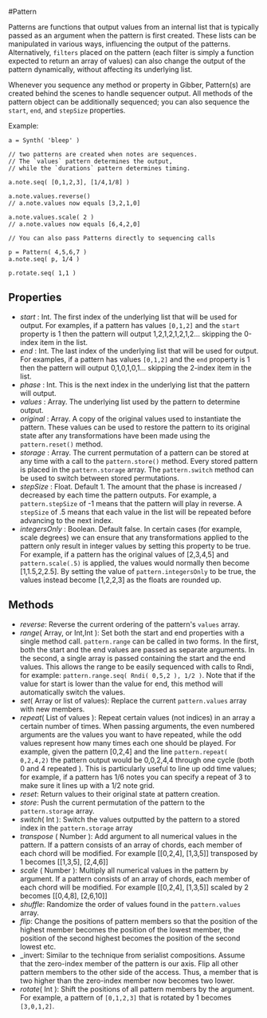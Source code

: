 #Pattern

Patterns are functions that output values from an internal list that is typically passed as an argument when the pattern is first created. These lists can be manipulated in various ways, influencing the output of the patterns. Alternatively, `filters` placed on the pattern (each filter is simply a function expected to return an array of values) can also change the output of the pattern dynamically, without affecting its underlying list.

Whenever you sequence any method or property in Gibber, Pattern(s) are created behind the scenes to handle sequencer output. All methods of the pattern object can be additionally sequenced; you can also sequence the `start`, `end`, and `stepSize` properties.

Example:
```
a = Synth( 'bleep' )

// two patterns are created when notes are sequences. 
// The `values` pattern determines the output,
// while the `durations` pattern determines timing.

a.note.seq( [0,1,2,3], [1/4,1/8] )

a.note.values.reverse()
// a.note.values now equals [3,2,1,0]

a.note.values.scale( 2 )
// a.note.values now equals [6,4,2,0]

// You can also pass Patterns directly to sequencing calls

p = Pattern( 4,5,6,7 )
a.note.seq( p, 1/4 )

p.rotate.seq( 1,1 )
```

## Properties

* _start_ : Int. The first index of the underlying list that will be used for output. For examples, if a pattern has values `[0,1,2]` and the `start` property is 1 then the pattern will output 1,2,1,2,1,2,1,2... skipping the 0-index item in the list.
* _end_ : Int. The last index of the underlying list that will be used for output. For examples, if a pattern has values `[0,1,2]` and the `end` property is 1 then the pattern will output 0,1,0,1,0,1... skipping the 2-index item in the list.
* _phase_ : Int. This is the next index in the underlying list that the pattern will output.
* _values_ : Array. The underlying list used by the pattern to determine output.
* _original_ : Array. A copy of the original values used to instantiate the pattern. These values can be used to restore the pattern to its original state after any transformations have been made using the `pattern.reset()` method.
* _storage_ : Array. The current permutation of a pattern can be stored at any time with a call to the `pattern.store()` method. Every stored pattern is placed in the `pattern.storage` array. The `pattern.switch` method can be used to switch between stored permutations.
* _stepSize_ : Float. Default 1. The amount that the phase is increased / decreased by each time the pattern outputs. For example, a `pattern.stepSize` of -1 means that the pattern will play in reverse. A `stepSize` of .5 means that each value in the list will be repeated before advancing to the next index.
* _integersOnly_ : Boolean. Default false. In certain cases (for example, scale degrees) we can ensure that any transformations applied to the pattern only result in integer values by setting this property to be true. For example, if a pattern has the original values of [2,3,4,5] and `pattern.scale(.5)` is applied, the values would normally then become [1,1.5,2,2.5]. By setting the value of `pattern.integersOnly` to be true, the values instead become [1,2,2,3] as the floats are rounded up.

 
## Methods

* _reverse_: Reverse the current ordering of the pattern's `values` array.
* _range_( Array, or Int,Int ): Set both the start and end properties with a single method call. `pattern.range` can be called in two forms. In the first, both the start and the end values are passed as separate arguments. In the second, a single array is passed containing the start and the end values. This allows the range to be easily sequenced with calls to Rndi, for example: `pattern.range.seq( Rndi( 0,5,2 ), 1/2 )`. Note that if the value for start is lower than the value for end, this method will automatically switch the values.
* _set_( Array or list of values): Replace the current `pattern.values` array with new members.
* _repeat_( List of values ): Repeat certain values (not indices) in an array a certain number of times. When passing arguments, the even numbered arguments are the values you want to have repeated, while the odd values represent how many times each one should be played. For example, given the pattern [0,2,4] and the line `pattern.repeat( 0,2,4,2)` the pattern output would be 0,0,2,4,4 through one cycle (both 0 and 4 repeated ). This is particularly useful to line up odd time values; for example, if a pattern has 1/6 notes you can specify a repeat of 3 to make sure it lines up with a 1/2 note grid.
* _reset_: Return values to their original state at pattern creation.
* _store_: Push the current permutation of the pattern to the `pattern.storage` array.
* _switch_( Int ): Switch the values outputted by the pattern to a stored index in the `pattern.storage` array
* _transpose_ ( Number ): Add argument to all numerical values in the pattern. If a pattern consists of an array of chords, each member of each chord will be modified. For example [[0,2,4], [1,3,5]] transposed by 1 becomes [[1,3,5], [2,4,6]]
* _scale_ ( Number ): Multiply all numerical values in the pattern by argument. If a pattern consists of an array of chords, each member of each chord will be modified. For example [[0,2,4], [1,3,5]] scaled by 2 becomes [[0,4,8], [2,6,10]]
* _shuffle_: Randomize the order of values found in the `pattern.values` array.
* _flip_: Change the positions of pattern members so that the position of the highest member becomes the position of the lowest member, the position of the second highest becomes the position of the second lowest etc.
* _invert: Similar to the technique from serialist compositions. Assume that the zero-index member of the pattern is our axis. Flip all other pattern members to the other side of the access. Thus, a member that is two higher than the zero-index member now becomes two lower.
* _rotate_( Int ): Shift the positions of all pattern members by the argument. For example, a pattern of `[0,1,2,3]` that is rotated by 1 becomes `[3,0,1,2]`.


